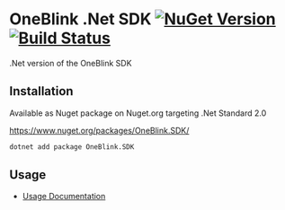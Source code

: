 # OneBlink .Net SDK [![NuGet Version](https://badge.fury.io/nu/OneBlink.SDK.svg)](https://badge.fury.io/nu/OneBlink.SDK) [![Build Status](https://travis-ci.org/oneblink/sdk-dotnet.svg?branch=master)](https://travis-ci.org/oneblink/sdk-dotnet)

.Net version of the OneBlink SDK

## Installation

Available as Nuget package on Nuget.org targeting .Net Standard 2.0

https://www.nuget.org/packages/OneBlink.SDK/

```sh
dotnet add package OneBlink.SDK
```

## Usage

- [Usage Documentation](./docs/README.md)

